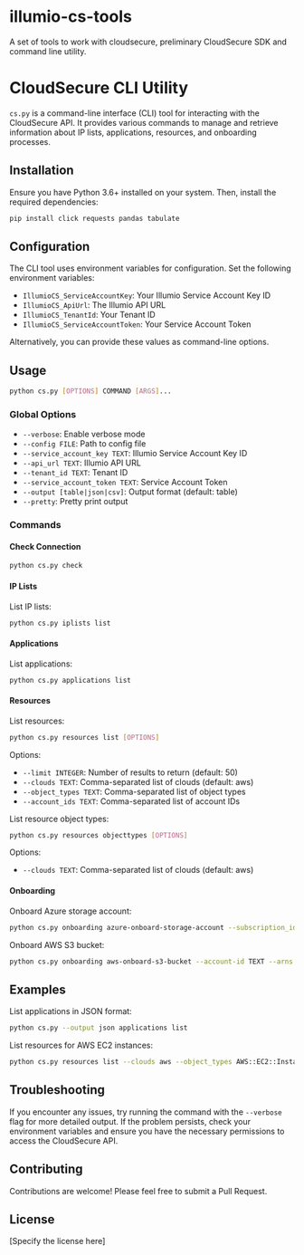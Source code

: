 # illumio-cs-tools
A set of tools to work with cloudsecure, preliminary CloudSecure SDK and command line utility.

# CloudSecure CLI Utility

`cs.py` is a command-line interface (CLI) tool for interacting with the CloudSecure API. It provides various commands to manage and retrieve information about IP lists, applications, resources, and onboarding processes.

## Installation

Ensure you have Python 3.6+ installed on your system. Then, install the required dependencies:

```bash
pip install click requests pandas tabulate
```

## Configuration

The CLI tool uses environment variables for configuration. Set the following environment variables:

- `IllumioCS_ServiceAccountKey`: Your Illumio Service Account Key ID
- `IllumioCS_ApiUrl`: The Illumio API URL
- `IllumioCS_TenantId`: Your Tenant ID
- `IllumioCS_ServiceAccountToken`: Your Service Account Token

Alternatively, you can provide these values as command-line options.

## Usage

```bash
python cs.py [OPTIONS] COMMAND [ARGS]...
```

### Global Options

- `--verbose`: Enable verbose mode
- `--config FILE`: Path to config file
- `--service_account_key TEXT`: Illumio Service Account Key ID
- `--api_url TEXT`: Illumio API URL
- `--tenant_id TEXT`: Tenant ID
- `--service_account_token TEXT`: Service Account Token
- `--output [table|json|csv]`: Output format (default: table)
- `--pretty`: Pretty print output

### Commands

#### Check Connection

```bash
python cs.py check
```

#### IP Lists

List IP lists:
```bash
python cs.py iplists list
```

#### Applications

List applications:
```bash
python cs.py applications list
```

#### Resources

List resources:
```bash
python cs.py resources list [OPTIONS]
```
Options:
- `--limit INTEGER`: Number of results to return (default: 50)
- `--clouds TEXT`: Comma-separated list of clouds (default: aws)
- `--object_types TEXT`: Comma-separated list of object types
- `--account_ids TEXT`: Comma-separated list of account IDs

List resource object types:
```bash
python cs.py resources objecttypes [OPTIONS]
```
Options:
- `--clouds TEXT`: Comma-separated list of clouds (default: aws)

#### Onboarding

Onboard Azure storage account:
```bash
python cs.py onboarding azure-onboard-storage-account --subscription_id TEXT --storage_account TEXT
```

Onboard AWS S3 bucket:
```bash
python cs.py onboarding aws-onboard-s3-bucket --account-id TEXT --arns TEXT
```

## Examples

List applications in JSON format:
```bash
python cs.py --output json applications list
```

List resources for AWS EC2 instances:
```bash
python cs.py resources list --clouds aws --object_types AWS::EC2::Instance
```

## Troubleshooting

If you encounter any issues, try running the command with the `--verbose` flag for more detailed output. If the problem persists, check your environment variables and ensure you have the necessary permissions to access the CloudSecure API.

## Contributing

Contributions are welcome! Please feel free to submit a Pull Request.

## License

[Specify the license here]